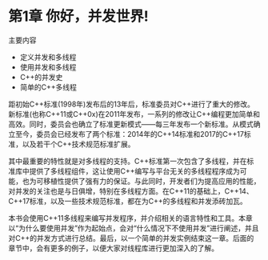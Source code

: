 # 第1章 你好，并发世界!

主要内容

- 定义并发和多线程
- 使用并发和多线程
- C++的并发史
- 简单的C++多线程

距初始C++标准(1998年)发布后的13年后，标准委员对C++进行了重大的修改。新标准(也称C++11或C++0x)在2011年发布，一系列的修改让C++编程更加简单和高效。同时，委员会也确立了标准更新模式——每三年发布一个新标准。从模式确立至今，委员会已经发布了两个标准：2014年的C++14标准和2017的C++17标准，以及若干个C++技术规范标准扩展。

其中最重要的特性就是对多线程的支持。C++标准第一次包含了多线程，并在标准库中提供了多线程组件，这让使用C++编写与平台无关的多线程程序成为可能，也为可移植性提供了强有力的保证。与此同时，开发者们为提高应用的性能，对并发的关注也是与日俱增，特别在多线程方面。在C++11的基础上，C++14、C++17标准，以及一些技术规范标准，都在为C++的多线程和并发添砖加瓦。

本书会使用C++11多线程来编写并发程序，并介绍相关的语言特性和工具。本章以“为什么要使用并发”作为起始点，会对“什么情况下不使用并发”进行阐述，并且对C++的并发方式进行总结。最后，以一个简单的并发实例结束这一章。后面的章节中，会有更多的例子，以便大家对线程库进行更加深入的了解。

